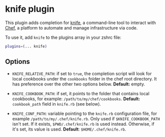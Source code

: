 # knife plugin

This plugin adds completion for [knife](https://docs.chef.io/knife.html), a command-line tool
to interact with [Chef](https://chef.io), a platform to automate and manage infrastructure via
code.

To use it, add `knife` to the plugins array in your zshrc file:

```zsh
plugins=(... knife)
```

## Options

- `KNIFE_RELATIVE_PATH`: if set to `true`, the completion script will look for local cookbooks
  under the `cookbooks` folder in the chef root directory. It has preference over the other two
  options below. **Default:** empty.

- `KNIFE_COOKBOOK_PATH`: if set, it points to the folder that contains local cookbooks, for
  example: `/path/to/my/chef/cookbooks`. **Default:** `cookbook_path` field in `knife.rb`
  (see below).

- `KNIFE_CONF_PATH`: variable pointing to the `knife.rb` configuration file, for example
  `/path/to/my/.chef/knife.rb`. Only used if `$KNIFE_COOKBOOK_PATH` isn't set. If it exists,
  `$PWD/.chef/knife.rb` is used instead. Otherwise, if it's set, its value is used.
  **Default**: `$HOME/.chef/knife.rb`.
